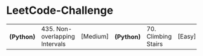 <h1> LeetCode-Challenge </h1>
<table>
  <tr>
    <th>(Python)</th> <td>435. Non-overlapping Intervals</td> <td>[Medium]</td>
    <th>(Python)</th>      <td>70. Climbing Stairs </td>            <td>[Easy]</td>
    <th>(JavaScript)</th>  <td>70. Climbing Stairs </td>            <td>[Easy]</td>
</table>
